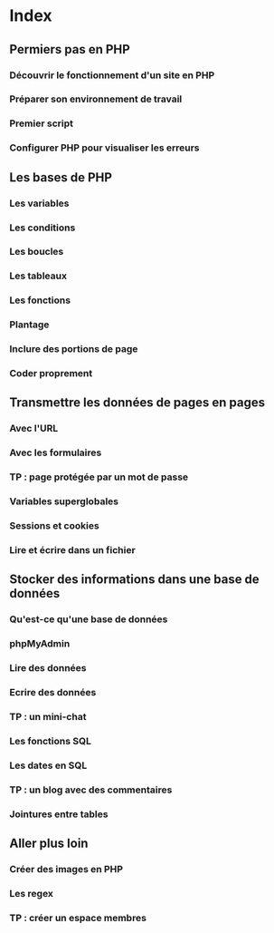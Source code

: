 # Index 
## Permiers pas en PHP 
### Découvrir le fonctionnement d'un site en PHP 
### Préparer son environnement de travail 
### Premier script 
### Configurer PHP pour visualiser les erreurs 

## Les bases de PHP 
### Les variables 
### Les conditions 
### Les boucles 
### Les tableaux 
### Les fonctions 
### Plantage 
### Inclure des portions de page 
### Coder proprement 

## Transmettre les données de pages en pages 
### Avec l'URL 
### Avec les formulaires 
### TP : page protégée par un mot de passe 
### Variables superglobales 
### Sessions et cookies 
### Lire et écrire dans un fichier 

## Stocker des informations dans une base de données 
### Qu'est-ce qu'une base de données 
### phpMyAdmin 
### Lire des données 
### Ecrire des données 
### TP : un mini-chat 
### Les fonctions SQL 
### Les dates en SQL 
### TP : un blog avec des commentaires 
### Jointures entre tables 

## Aller plus loin 
### Créer des images en PHP 
### Les regex 
### TP : créer un espace membres 